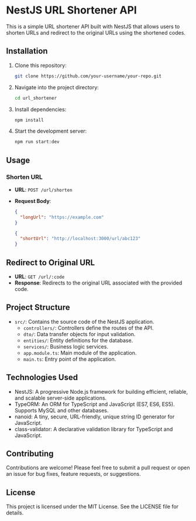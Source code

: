 # NestJS URL Shortener API

This is a simple URL shortener API built with NestJS that allows users to shorten URLs and redirect to the original URLs using the shortened codes.

## Installation

1. Clone this repository:
   
   ```bash
   git clone https://github.com/your-username/your-repo.git


2. Navigate into the project directory:

   ```bash
   cd url_shortener
   ```

3. Install dependencies:

   ```bash
   npm install
   ```

4. Start the development server:

   ```bash
   npm run start:dev
   ```

## Usage

### Shorten URL

- **URL**: `POST /url/shorten`
- **Request Body**:

  ```json
  {
    "longUrl": "https://example.com"
  }

  {
    "shortUrl": "http://localhost:3000/url/abc123"
  }

## Redirect to Original URL

- **URL**: `GET /url/:code`
- **Response**: Redirects to the original URL associated with the provided code.

## Project Structure

- `src/`: Contains the source code of the NestJS application.
  - `controllers/`: Controllers define the routes of the API.
  - `dto/`: Data transfer objects for input validation.
  - `entities/`: Entity definitions for the database.
  - `services/`: Business logic services.
  - `app.module.ts`: Main module of the application.
  - `main.ts`: Entry point of the application.

## Technologies Used

- NestJS: A progressive Node.js framework for building efficient, reliable, and scalable server-side applications.
- TypeORM: An ORM for TypeScript and JavaScript (ES7, ES6, ES5). Supports MySQL and other databases.
- nanoid: A tiny, secure, URL-friendly, unique string ID generator for JavaScript.
- class-validator: A declarative validation library for TypeScript and JavaScript.

## Contributing

Contributions are welcome! Please feel free to submit a pull request or open an issue for bug fixes, feature requests, or suggestions.

## License

This project is licensed under the MIT License. See the LICENSE file for details.